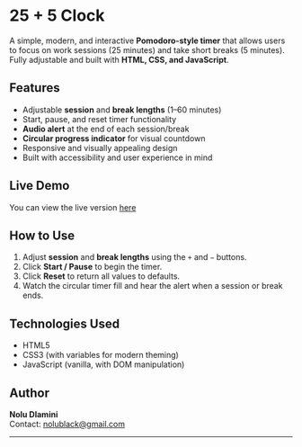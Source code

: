 # 25 + 5 Clock

A simple, modern, and interactive **Pomodoro-style timer** that allows users to focus on work sessions (25 minutes) and take short breaks (5 minutes). Fully adjustable and built with **HTML, CSS, and JavaScript**.

## Features

- Adjustable **session** and **break lengths** (1–60 minutes)
- Start, pause, and reset timer functionality
- **Audio alert** at the end of each session/break
- **Circular progress indicator** for visual countdown
- Responsive and visually appealing design
- Built with accessibility and user experience in mind

## Live Demo

You can view the live version [here](https://noludlamini.github.io/25-5-clock/) 

## How to Use

1. Adjust **session** and **break lengths** using the `+` and `−` buttons.  
2. Click **Start / Pause** to begin the timer.  
3. Click **Reset** to return all values to defaults.  
4. Watch the circular timer fill and hear the alert when a session or break ends.

## Technologies Used

- HTML5  
- CSS3 (with variables for modern theming)  
- JavaScript (vanilla, with DOM manipulation)  

## Author

**Nolu Dlamini**  
Contact: [nolublack@gmail.com](mailto:nolublack@gmail.com)

---

